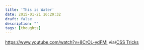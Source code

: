 ```yaml
---
title: 'This is Water'
date: 2015-01-21 16:29:32
draft: false
description: ""
tags: [thoughts]
---
```


https://www.youtube.com/watch?v=8CrOL-ydFMI via/[CSS Tricks](http://css-tricks.com/web-devvy-ways-practice-gratitude-empathy/)
